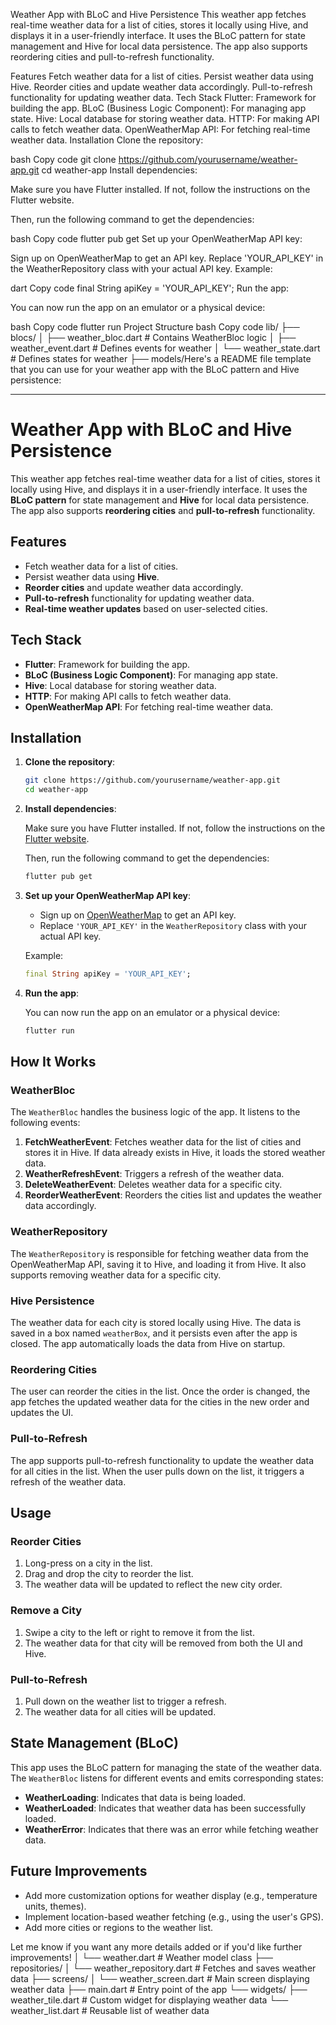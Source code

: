 Weather App with BLoC and Hive Persistence
This weather app fetches real-time weather data for a list of cities, stores it locally using Hive, and displays it in a user-friendly interface. It uses the BLoC pattern for state management and Hive for local data persistence. The app also supports reordering cities and pull-to-refresh functionality.

Features
Fetch weather data for a list of cities.
Persist weather data using Hive.
Reorder cities and update weather data accordingly.
Pull-to-refresh functionality for updating weather data.
Tech Stack
Flutter: Framework for building the app.
BLoC (Business Logic Component): For managing app state.
Hive: Local database for storing weather data.
HTTP: For making API calls to fetch weather data.
OpenWeatherMap API: For fetching real-time weather data.
Installation
Clone the repository:

bash
Copy code
git clone https://github.com/yourusername/weather-app.git
cd weather-app
Install dependencies:

Make sure you have Flutter installed. If not, follow the instructions on the Flutter website.

Then, run the following command to get the dependencies:

bash
Copy code
flutter pub get
Set up your OpenWeatherMap API key:

Sign up on OpenWeatherMap to get an API key.
Replace 'YOUR_API_KEY' in the WeatherRepository class with your actual API key.
Example:

dart
Copy code
final String apiKey = 'YOUR_API_KEY';
Run the app:

You can now run the app on an emulator or a physical device:

bash
Copy code
flutter run
Project Structure
bash
Copy code
lib/
├── blocs/
│   ├── weather_bloc.dart           # Contains WeatherBloc logic
│   ├── weather_event.dart          # Defines events for weather
│   └── weather_state.dart          # Defines states for weather
├── models/Here's a README file template that you can use for your weather app with the BLoC pattern and Hive persistence:

---

# Weather App with BLoC and Hive Persistence

This weather app fetches real-time weather data for a list of cities, stores it locally using Hive, and displays it in a user-friendly interface. It uses the **BLoC pattern** for state management and **Hive** for local data persistence. The app also supports **reordering cities** and **pull-to-refresh** functionality.

## Features

- Fetch weather data for a list of cities.
- Persist weather data using **Hive**.
- **Reorder cities** and update weather data accordingly.
- **Pull-to-refresh** functionality for updating weather data.
- **Real-time weather updates** based on user-selected cities.

## Tech Stack

- **Flutter**: Framework for building the app.
- **BLoC (Business Logic Component)**: For managing app state.
- **Hive**: Local database for storing weather data.
- **HTTP**: For making API calls to fetch weather data.
- **OpenWeatherMap API**: For fetching real-time weather data.

## Installation

1. **Clone the repository**:

   ```bash
   git clone https://github.com/yourusername/weather-app.git
   cd weather-app
   ```

2. **Install dependencies**:

   Make sure you have Flutter installed. If not, follow the instructions on the [Flutter website](https://flutter.dev/docs/get-started/install).

   Then, run the following command to get the dependencies:

   ```bash
   flutter pub get
   ```

3. **Set up your OpenWeatherMap API key**:

   - Sign up on [OpenWeatherMap](https://openweathermap.org/) to get an API key.
   - Replace `'YOUR_API_KEY'` in the `WeatherRepository` class with your actual API key.

   Example:

   ```dart
   final String apiKey = 'YOUR_API_KEY';
   ```

4. **Run the app**:

   You can now run the app on an emulator or a physical device:

   ```bash
   flutter run
   ```


## How It Works

### WeatherBloc

The `WeatherBloc` handles the business logic of the app. It listens to the following events:

1. **FetchWeatherEvent**: Fetches weather data for the list of cities and stores it in Hive. If data already exists in Hive, it loads the stored weather data.
2. **WeatherRefreshEvent**: Triggers a refresh of the weather data.
3. **DeleteWeatherEvent**: Deletes weather data for a specific city.
4. **ReorderWeatherEvent**: Reorders the cities list and updates the weather data accordingly.

### WeatherRepository

The `WeatherRepository` is responsible for fetching weather data from the OpenWeatherMap API, saving it to Hive, and loading it from Hive. It also supports removing weather data for a specific city.

### Hive Persistence

The weather data for each city is stored locally using Hive. The data is saved in a box named `weatherBox`, and it persists even after the app is closed. The app automatically loads the data from Hive on startup.

### Reordering Cities

The user can reorder the cities in the list. Once the order is changed, the app fetches the updated weather data for the cities in the new order and updates the UI.

### Pull-to-Refresh

The app supports pull-to-refresh functionality to update the weather data for all cities in the list. When the user pulls down on the list, it triggers a refresh of the weather data.

## Usage


### Reorder Cities

1. Long-press on a city in the list.
2. Drag and drop the city to reorder the list.
3. The weather data will be updated to reflect the new city order.

### Remove a City

1. Swipe a city to the left or right to remove it from the list.
2. The weather data for that city will be removed from both the UI and Hive.

### Pull-to-Refresh

1. Pull down on the weather list to trigger a refresh.
2. The weather data for all cities will be updated.

## State Management (BLoC)

This app uses the BLoC pattern for managing the state of the weather data. The `WeatherBloc` listens for different events and emits corresponding states:

- **WeatherLoading**: Indicates that data is being loaded.
- **WeatherLoaded**: Indicates that weather data has been successfully loaded.
- **WeatherError**: Indicates that there was an error while fetching weather data.

## Future Improvements

- Add more customization options for weather display (e.g., temperature units, themes).
- Implement location-based weather fetching (e.g., using the user's GPS).
- Add more cities or regions to the weather list.



Let me know if you want any more details added or if you'd like further improvements!
│   └── weather.dart                # Weather model class
├── repositories/
│   └── weather_repository.dart     # Fetches and saves weather data
├── screens/
│   └── weather_screen.dart         # Main screen displaying weather data
├── main.dart                       # Entry point of the app
└── widgets/
├── weather_tile.dart           # Custom widget for displaying weather data
└── weather_list.dart           # Reusable list of weather data

